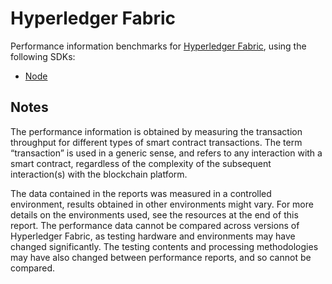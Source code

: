 # Hyperledger Fabric

Performance information benchmarks for [Hyperledger Fabric](https://github.com/hyperledger/fabric), using the following SDKs:

- [Node](https://github.com/hyperledger/fabric-sdk-node)

## Notes
The performance information is obtained by measuring the transaction throughput for different types of smart contract transactions. The term “transaction” is used in a generic sense, and refers to any interaction with a smart contract, regardless of the complexity of the subsequent interaction(s) with the blockchain platform.

The data contained in the reports was measured in a controlled environment, results obtained in other environments might vary. For more details on the environments used, see the resources at the end of this report.
The performance data cannot be compared across versions of Hyperledger Fabric, as testing hardware and environments may have changed significantly. The testing contents and processing methodologies may have also changed between performance reports, and so cannot be compared.